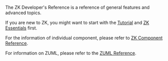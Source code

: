 The ZK Developer's Reference is a reference of general features and
advanced topics.

If you are new to ZK, you might want to start with the
[Tutorial](http://www.zkoss.org/documentation#Getting_Started) and [ZK
Essentials](http://books.zkoss.org/zkessentials-book/master/) first.

For the information of individual component, please refer to [ZK
Component Reference](ZK_Component_Reference).

For information on ZUML, please refer to the [ZUML
Reference](ZUML_Reference).
